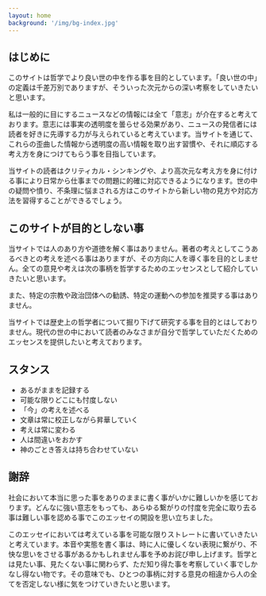 ```yaml
---
layout: home
background: '/img/bg-index.jpg'
---
```


## はじめに

このサイトは哲学でより良い世の中を作る事を目的としています。「良い世の中」の定義は千差万別でありますが、そういった次元からの深い考察をしていきたいと思います。

私は一般的に目にするニュースなどの情報には全て「意志」が介在すると考えております。意志には事実の透明度を曇らせる効果があり、ニュースの発信者には読者を好きに先導する力が与えられていると考えています。当サイトを通じて、これらの歪曲した情報から透明度の高い情報を取り出す習慣や、それに順応する考え方を身につけてもらう事を目指しています。

当サイトの読者はクリティカル・シンキングや、より高次元な考え方を身に付ける事により日常から仕事までの問題に的確に対応できるようになります。世の中の疑問や憤り、不条理に悩まされる方はこのサイトから新しい物の見方や対応方法を習得することができるでしょう。

## このサイトが目的としない事

当サイトでは人のあり方や道徳を解く事はありません。著者の考えとしてこうあるべきとの考えを述べる事はありますが、その方向に人を導く事を目的としません。全ての意見や考えは次の事柄を哲学するためのエッセンスとして紹介していきたいと思います。

また、特定の宗教や政治団体への勧誘、特定の運動への参加を推奨する事はありません。

当サイトでは歴史上の哲学者について掘り下げて研究する事を目的とはしておりません。現代の世の中において読者のみなさまが自分で哲学していただくためのエッセンスを提供したいと考えております。


## スタンス

* あるがままを記録する
* 可能な限りどこにも忖度しない
* 「今」の考えを述べる
* 文章は常に校正しながら昇華していく
* 考えは常に変わる
* 人は間違いをおかす
* 神のごとき答えは持ち合わせていない

## 謝辞

社会において本当に思った事をありのままに書く事がいかに難しいかを感じております。どんなに強い意志をもっても、あらゆる繋がりの忖度を完全に取り去る事は難しい事を認める事でこのエッセイの開設を思い立ちました。

このエッセイにおいては考えている事を可能な限りストレートに書いていきたいと考えています。本音や実態を書く事は、時に人に優しくない表現に繋がり、不快な思いをさせる事があるかもしれません事を予めお詫び申し上げます。哲学とは見たい事、見たくない事に関わらず、ただ知り得た事を考察していく事でしかなし得ない物です。その意味でも、ひとつの事柄に対する意見の相違から人の全てを否定しない様に気をつけていきたいと思います。
